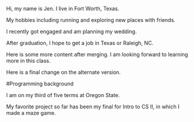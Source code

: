 Hi, my name is Jen. I live in Fort Worth, Texas.

My hobbies including running and exploring new places with friends.

I recently got engaged and am planning my wedding.

After graduation, I hope to get a job in Texas or Raleigh, NC.

Here is some more content after merging. I am looking forward to learning more in this class.

Here is a final change on the alternate version.

#Programming background

I am on my third of five terms at Oregon State.

My favorite project so far has been my final for Intro to CS II, in which I made
a maze game. 
